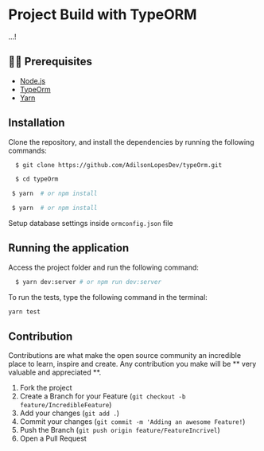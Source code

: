 # Project Build with TypeORM

 <p>...!</p>

## ✋🏻 Prerequisites

- [Node.js](https://nodejs.org/en/)
- [TypeOrm](https://typeorm.io/#/)
- [Yarn](https://yarnpkg.com/pt-BR/docs/install)

## Installation

Clone the repository, and install the dependencies by running the following commands:

```sh
  $ git clone https://github.com/AdilsonLopesDev/typeOrm.git
```

```sh
  $ cd typeOrm
```

```sh
 $ yarn  # or npm install
```

```sh
 $ yarn  # or npm install
```

Setup database settings inside `ormconfig.json` file

## Running the application

Access the project folder and run the following command:

```sh
  $ yarn dev:server # or npm run dev:server
```

To run the tests, type the following command in the terminal:

```sh
yarn test
```

## Contribution

Contributions are what make the open source community an incredible place to learn, inspire and create. Any contribution you make will be ** very valuable and appreciated **.

1. Fork the project
2. Create a Branch for your Feature (`git checkout -b feature/IncredibleFeature`)
3. Add your changes (`git add .`)
4. Commit your changes (`git commit -m 'Adding an awesome Feature!`)
5. Push the Branch (`git push origin feature/FeatureIncrivel`)
6. Open a Pull Request

<!-- LICENSE -->
